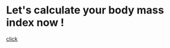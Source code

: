 # Let's calculate your body mass index now !

[click](https://sevdeorscelik.github.io/BMI_Calculator/)


